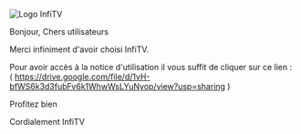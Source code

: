 ![Logo InfiTV](https://github.com/user-attachments/assets/5fc59971-fbb7-4b0d-9721-e07fc567bc92)

Bonjour,
Chers utilisateurs

Merci infiniment d'avoir choisi InfiTV.

Pour avoir accès à la notice d'utilisation il vous suffit de cliquer sur ce lien : ( https://drive.google.com/file/d/1vH-bfWS6k3d3fubFv6k1WhwWsLYuNyop/view?usp=sharing )

Profitez bien

Cordialement
InfiTV
